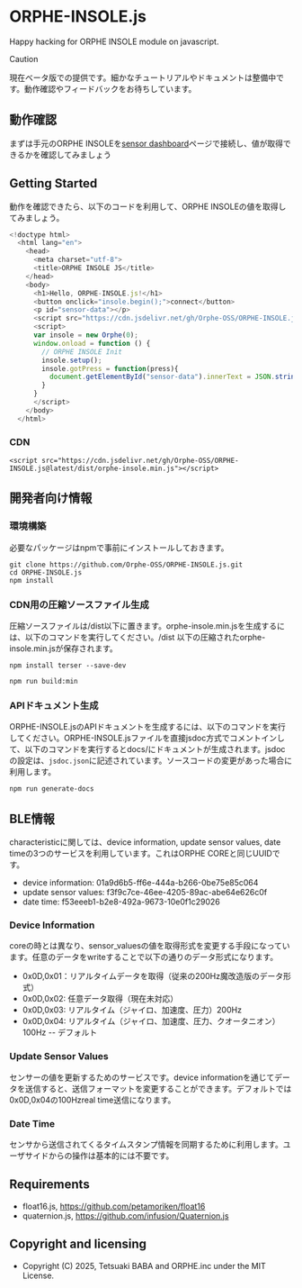 # ORPHE-INSOLE.js
Happy hacking for ORPHE INSOLE module on javascript.

> [!CAUTION]
> 現在ベータ版での提供です。細かなチュートリアルやドキュメントは整備中です。動作確認やフィードバックをお待ちしています。

## 動作確認
まずは手元のORPHE INSOLEを[sensor dashboard](https://orphe-oss.github.io/ORPHE-INSOLE.js/examples/sensor-dashboard)ページで接続し、値が取得できるかを確認してみましょう

## Getting Started
動作を確認できたら、以下のコードを利用して、ORPHE INSOLEの値を取得してみましょう。

```javascript
<!doctype html>
  <html lang="en">
    <head>
      <meta charset="utf-8">
      <title>ORPHE INSOLE JS</title>
    </head>
    <body>
      <h1>Hello, ORPHE-INSOLE.js!</h1>
      <button onclick="insole.begin();">connect</button>
      <p id="sensor-data"></p>
      <script src="https://cdn.jsdelivr.net/gh/Orphe-OSS/ORPHE-INSOLE.js@latest/dist/orphe-insole.min.js"></script>
      <script>
      var insole = new Orphe(0);
      window.onload = function () {
        // ORPHE INSOLE Init
        insole.setup();
        insole.gotPress = function(press){
          document.getElementById("sensor-data").innerText = JSON.stringify(press)
        }
      }
      </script>
    </body>
  </html>
```

### CDN
```
<script src="https://cdn.jsdelivr.net/gh/Orphe-OSS/ORPHE-INSOLE.js@latest/dist/orphe-insole.min.js"></script>
```

## 開発者向け情報
### 環境構築
必要なパッケージはnpmで事前にインストールしておきます。
```
git clone https://github.com/Orphe-OSS/ORPHE-INSOLE.js.git
cd ORPHE-INSOLE.js
npm install
```
### CDN用の圧縮ソースファイル生成
圧縮ソースファイルは/dist以下に置きます。orphe-insole.min.jsを生成するには、以下のコマンドを実行してください。/dist 以下の圧縮されたorphe-insole.min.jsが保存されます。
```
npm install terser --save-dev
```
```
npm run build:min
```

### APIドキュメント生成
ORPHE-INSOLE.jsのAPIドキュメントを生成するには、以下のコマンドを実行してください。ORPHE-INSOLE.jsファイルを直接jsdoc方式でコメントインして、以下のコマンドを実行するとdocs/にドキュメントが生成されます。jsdocの設定は、`jsdoc.json`に記述されています。ソースコードの変更があった場合に利用します。
```
npm run generate-docs
```

 ##  BLE情報
 characteristicに関しては、device information, update sensor values, date timeの3つのサービスを利用しています。これはORPHE COREと同じUUIDです。
   * device information: 01a9d6b5-ff6e-444a-b266-0be75e85c064
   * update sensor values: f3f9c7ce-46ee-4205-89ac-abe64e626c0f
   * date time: f53eeeb1-b2e8-492a-9673-10e0f1c29026

### Device Information
coreの時とは異なり、sensor_valuesの値を取得形式を変更する手段になっています。任意のデータをwriteすることで以下の通りのデータ形式になります。
 * 0x0D,0x01：リアルタイムデータを取得（従来の200Hz魔改造版のデータ形式）
 * 0x0D,0x02: 任意データ取得（現在未対応）
 * 0x0D,0x03: リアルタイム（ジャイロ、加速度、圧力）200Hz
 * 0x0D,0x04: リアルタイム（ジャイロ、加速度、圧力、クオータニオン）100Hz -- デフォルト

### Update Sensor Values
センサーの値を更新するためのサービスです。device informationを通じてデータを送信すると、送信フォーマットを変更することができます。デフォルトでは0x0D,0x04の100Hzreal time送信になります。

### Date Time
センサから送信されてくるタイムスタンプ情報を同期するために利用します。ユーザサイドからの操作は基本的には不要です。

## Requirements
 * float16.js, https://github.com/petamoriken/float16
 * quaternion.js, https://github.com/infusion/Quaternion.js

## Copyright and licensing
 * Copyright (C) 2025, Tetsuaki BABA and ORPHE.inc under the MIT License.
